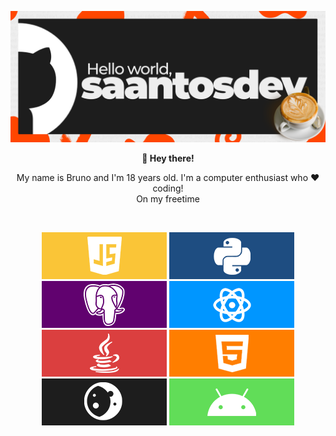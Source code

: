 <img src="./githubbanner.png"><br>
<b><p align='center'>👋 Hey there!</p></b>
<p align='center'>My name is Bruno and I'm 18 years old. I'm a computer enthusiast who ❤️ coding!<br>On my freetime</p>
<br>

<p align='center'>
<img src="./Javascript.png"> <img src="./Python.png"> <img src="./Postgresql.png"> <img src="./React.png"> <img src="./Java.png"> <img src="./HTML.png"> <img src="./Lua.png"> <img src="./Android.png"><p>
